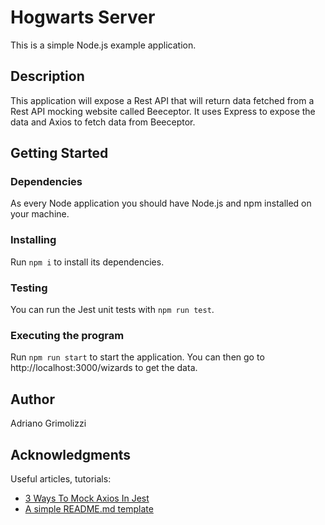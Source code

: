 # Hogwarts Server
This is a simple Node.js example application.

## Description
This application will expose a Rest API that will return data fetched from a Rest API mocking website called Beeceptor. It uses Express to expose the data and Axios to fetch data from Beeceptor.

## Getting Started
### Dependencies
As every Node application you should have Node.js and npm installed on your machine. 
### Installing
Run ```npm i``` to install its dependencies.
### Testing
You can run the Jest unit tests with ```npm run test```.
### Executing the program
Run ```npm run start``` to start the application. You can then go to http://localhost:3000/wizards to get the data.

## Author
Adriano Grimolizzi

## Acknowledgments
Useful articles, tutorials:
* [3 Ways To Mock Axios In Jest](https://www.vhudyma-blog.eu/3-ways-to-mock-axios-in-jest/)
* [A simple README.md template](https://gist.github.com/DomPizzie/7a5ff55ffa9081f2de27c315f5018afc)

